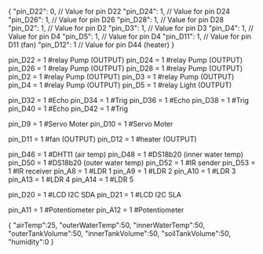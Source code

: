 {
    "pin_D22": 0,  // Value for pin D22
    "pin_D24": 1,  // Value for pin D24
    "pin_D26": 1,  // Value for pin D26
    "pin_D28": 1,  // Value for pin D28
    "pin_D2": 1,   // Value for pin D2
    "pin_D3": 1,   // Value for pin D3
    "pin_D4": 1,   // Value for pin D4
    "pin_D5": 1,   // Value for pin D4
    "pin_D11": 1,  // Value for pin D11 (fan)
    "pin_D12": 1   // Value for pin D44 (heater)
}




pin_D22 = 1 #relay Pump (OUTPUT)
pin_D24 = 1 #relay Pump (OUTPUT)
pin_D26 = 1 #relay Pump (OUTPUT)
pin_D28 = 1 #relay Pump (OUTPUT)
pin_D2 = 1 #relay Pump (OUTPUT)
pin_D3 = 1 #relay Pump (OUTPUT)
pin_D4 = 1 #relay Pump (OUTPUT)
pin_D5 = 1 #relay Light (OUTPUT)

pin_D32 = 1 #Echo 
pin_D34 = 1 #Trig 
pin_D36 = 1 #Echo 
pin_D38 = 1 #Trig 
pin_D40 = 1 #Echo 
pin_D42 = 1 #Trig 

pin_D9 = 1 #Servo Moter 
pin_D10 = 1 #Servo Moter

pin_D11 = 1 #fan (OUTPUT)
pin_D12 = 1 #heater (OUTPUT)

pin_D46 = 1 #DHT11 (air temp)
pin_D48 = 1 #DS18b20 (inner water temp)
pin_D50 = 1 #DS18b20 (outer water temp)
pin_D52 = 1 #IR sender
pin_D53 = 1 #IR receiver
pin_A8 = 1 #LDR 1
pin_A9 = 1 #LDR 2
pin_A10 = 1 #LDR 3
pin_A13 = 1 #LDR 4
pin_A14 = 1 #LDR 5

pin_D20 = 1 #LCD I2C SDA 
pin_D21 = 1 #LCD I2C SLA 

pin_A11 = 1 #Potentiometer 
pin_A12 = 1 #Potentiometer 

{
    "airTemp":25,
    "outerWaterTemp":50,
    "innerWaterTemp":50,
    "outerTankVolume":50,
    "innerTankVolume":50,
    "soilTankVolume":50,
    "humidity":0
}